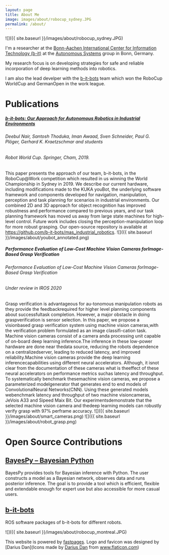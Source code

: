 ```yaml
---
layout: page
title: About Me
image: images/about/robocup_sydney.JPG
permalink: /about/
---
```

![]({{ site.baseurl }}/images/about/robocup_sydney.JPG)


I'm a researcher at the [Bonn-Aachen International Center for Information Technology (b-it)](http://www.b-it-center.de/about-b-it/b-it-research-school/)
at the [Autonomous Systems](https://www.h-brs.de/en/inf/study/master/autonomous-systems) group in Bonn, Germany.

My research focus is on developing strategies for safe and reliable incorporation of deep learning methods into robotics.

I am also the lead develper with the [b-it-bots](https://mas-group.inf.h-brs.de/?page_id=643) team which won the RoboCup WorldCup and GermanOpen in the work league.

# Publications

##### [b-it-bots: Our Approach for Autonomous Robotics in Industrial Environments](https://link.springer.com/chapter/10.1007/978-3-030-35699-6_48)
###### Deebul Nair, Santosh Thoduka, Iman Awaad, Sven Schneider, Paul G. Plöger, Gerhard K. Kraetzschmar and students
###### Robot World Cup. Springer, Cham, 2019.
This paper presents the approach of our team, b-it-bots, in the RoboCup@Work competition which resulted in us winning the World Championship in Sydney in 2019. We describe our current hardware, including modifications made to the KUKA youBot, the underlying software framework and components developed for navigation, manipulation, perception and task planning for scenarios in industrial environments. Our combined 2D and 3D approach for object recognition has improved robustness and performance compared to previous years, and our task planning framework has moved us away from large state machines for high-level control. Future work includes closing the perception-manipulation loop for more robust grasping. Our open-source repository is available at https://github.com/b-it-bots/mas_industrial_robotics.
![]({{ site.baseurl }}/images/about/youbot_annotated.png)

##### Performance  Evaluation  of  Low-Cost  Machine  Vision  Cameras  forImage-Based  Grasp  Verification
###### Performance  Evaluation  of  Low-Cost  Machine  Vision  Cameras  forImage-Based  Grasp  Verification
###### Under review in IROS 2020
Grasp    verification    is    advantageous    for    au-tonomous  manipulation  robots  as  they  provide  the  feedbackrequired for higher level planning components about successfultask  completion.  However,  a  major  obstacle  in  doing  graspverification is sensor selection. In this paper, we propose a visionbased grasp verification system using machine vision cameras,with  the  verification  problem  formulated  as  an  image  classifi-cation  task.  Machine  vision  cameras  consist  of  a  camera  anda processing unit capable of on-board deep learning inference.The  inference  in  these  low-power  hardware  are  done  near  thedata  source,  reducing  the  robots  dependence  on  a  centralizedserver,  leading  to  reduced  latency,  and  improved  reliability.Machine  vision  cameras  provide  the  deep  learning  inferencecapabilities  using  different  neural  accelerators.  Although,  it  isnot clear from the documentation of these cameras what is theeffect of these neural accelerators on performance metrics suchas latency and throughput. To systematically benchmark thesemachine  vision  cameras,  we  propose  a  parameterized  modelgenerator  that  generates  end  to  end  models  of  ConvolutionalNeural   Networks(CNN).   Using   these   generated   models   webenchmark   latency   and   throughput   of   two   machine   visioncameras,  JeVois  A33  and  Sipeed  Maix  Bit.  Our  experimentsdemonstrate  that  the  selected  machine  vision  camera  and  thedeep  learning  models  can  robustly  verify  grasp  with  97%  perframe  accuracy.
![]({{ site.baseurl }}/images/about/smart_cameras.png) ![]({{ site.baseurl }}/images/about/robot_grasp.png)
 

# Open Source Contributions

## [BayesPy – Bayesian Python](https://www.bayespy.org/)
BayesPy provides tools for Bayesian inference with Python. The user constructs a model as a Bayesian network, observes data and runs posterior inference. The goal is to provide a tool which is efficient, flexible and extendable enough for expert use but also accessible for more casual users.

## [b-it-bots](https://github.com/b-it-bots)
ROS software packages of b-it-bots for different robots. 


![]({{ site.baseurl }}/images/about/robocup_montreal.JPG)


This website is powered by [fastpages](https://github.com/fastai/fastpages).
Logo and favicon was designed by [Darius Dan](Icons made by <a href="http://www.dariusdan.com/" title="Darius Dan">Darius Dan</a> from <a href="https://www.flaticon.com/" title="Flaticon"> www.flaticon.com</a>) 


